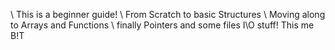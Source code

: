 \ This is a beginner guide!
\ From Scratch to basic Structures 
\ Moving along to Arrays and Functions
\ finally Pointers and some files I\O stuff!
This me B!T

